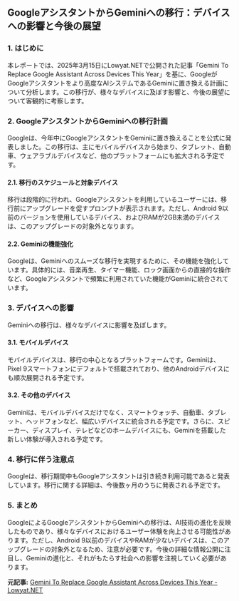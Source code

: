 ## GoogleアシスタントからGeminiへの移行：デバイスへの影響と今後の展望

### 1. はじめに

本レポートでは、2025年3月15日にLowyat.NETで公開された記事「Gemini To Replace Google Assistant Across Devices This Year」を基に、GoogleがGoogleアシスタントをより高度なAIシステムであるGeminiに置き換える計画について分析します。この移行が、様々なデバイスに及ぼす影響と、今後の展望について客観的に考察します。

### 2. GoogleアシスタントからGeminiへの移行計画

Googleは、今年中にGoogleアシスタントをGeminiに置き換えることを公式に発表しました。この移行は、主にモバイルデバイスから始まり、タブレット、自動車、ウェアラブルデバイスなど、他のプラットフォームにも拡大される予定です。

#### 2.1. 移行のスケジュールと対象デバイス

移行は段階的に行われ、Googleアシスタントを利用しているユーザーには、移行前にアップグレードを促すプロンプトが表示されます。ただし、Android 9以前のバージョンを使用しているデバイス、およびRAMが2GB未満のデバイスは、このアップグレードの対象外となります。

#### 2.2. Geminiの機能強化

Googleは、Geminiへのスムーズな移行を実現するために、その機能を強化しています。具体的には、音楽再生、タイマー機能、ロック画面からの直接的な操作など、Googleアシスタントで頻繁に利用されていた機能がGeminiに統合されています。

### 3. デバイスへの影響

Geminiへの移行は、様々なデバイスに影響を及ぼします。

#### 3.1. モバイルデバイス

モバイルデバイスは、移行の中心となるプラットフォームです。Geminiは、Pixel 9スマートフォンにデフォルトで搭載されており、他のAndroidデバイスにも順次展開される予定です。

#### 3.2. その他のデバイス

Geminiは、モバイルデバイスだけでなく、スマートウォッチ、自動車、タブレット、ヘッドフォンなど、幅広いデバイスに統合される予定です。さらに、スピーカー、ディスプレイ、テレビなどのホームデバイスにも、Geminiを搭載した新しい体験が導入される予定です。

### 4. 移行に伴う注意点

Googleは、移行期間中もGoogleアシスタントは引き続き利用可能であると発表しています。移行に関する詳細は、今後数ヶ月のうちに発表される予定です。

### 5. まとめ

GoogleによるGoogleアシスタントからGeminiへの移行は、AI技術の進化を反映したものであり、様々なデバイスにおけるユーザー体験を向上させる可能性があります。ただし、Android 9以前のデバイスやRAMが少ないデバイスは、このアップグレードの対象外となるため、注意が必要です。今後の詳細な情報公開に注目し、Geminiの進化と、それがもたらす社会への影響を注視していく必要があります。


**元記事:** [Gemini To Replace Google Assistant Across Devices This Year - Lowyat.NET](https://www.lowyat.net/2025/345583/gemini-to-replace-google-assistant-this-year/)
